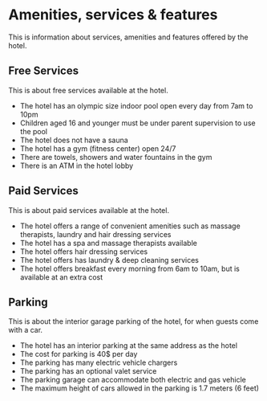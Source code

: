 # Amenities, services & features

This is information about services, amenities and features offered by the hotel.

## Free Services

This is about free services available at the hotel.

- The hotel has an olympic size indoor pool open every day from 7am to 10pm
- Children aged 16 and younger must be under parent supervision to use the pool
- The hotel does not have a sauna
- The hotel has a gym (fitness center) open 24/7
- There are towels, showers and water fountains in the gym
- There is an ATM in the hotel lobby

## Paid Services

This is about paid services available at the hotel.

- The hotel offers a range of convenient amenities such as massage therapists, laundry and hair dressing services
- The hotel has a spa and massage therapists available
- The hotel offers hair dressing services
- The hotel offers has laundry & deep cleaning services
- The hotel offers breakfast every morning from 6am to 10am, but is available at an extra cost

## Parking

This is about the interior garage parking of the hotel, for when guests come with a car.

- The hotel has an interior parking at the same address as the hotel
- The cost for parking is 40$ per day
- The parking has many electric vehicle chargers
- The parking has an optional valet service
- The parking garage can accommodate both electric and gas vehicle
- The maximum height of cars allowed in the parking is 1.7 meters (6 feet)